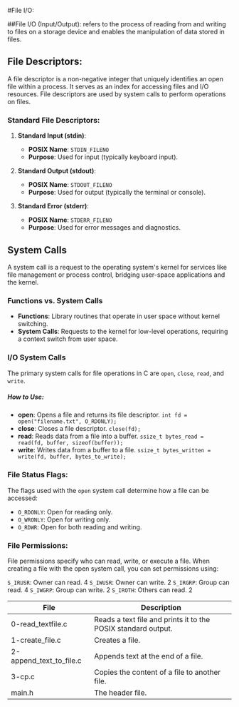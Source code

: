 #File I/O:

##File I/O (Input/Output):
refers to the process of reading from and writing to files on a storage device and enables the manipulation of data stored in files.

## File Descriptors:
A file descriptor is a non-negative integer that uniquely identifies an open file within a process. It serves as an index for accessing files and I/O resources. File descriptors are used by system calls to perform operations on files.
### Standard File Descriptors:
1. **Standard Input (stdin)**: 
   - **POSIX Name**: `STDIN_FILENO`
   - **Purpose**: Used for input (typically keyboard input).

2. **Standard Output (stdout)**: 
   - **POSIX Name**: `STDOUT_FILENO`
   - **Purpose**: Used for output (typically the terminal or console).

3. **Standard Error (stderr)**: 
   - **POSIX Name**: `STDERR_FILENO`
   - **Purpose**: Used for error messages and diagnostics.

## System Calls
A system call is a request to the operating system's kernel for services like file management or process control, bridging user-space applications and the kernel.

### Functions vs. System Calls
- **Functions**: Library routines that operate in user space without kernel switching.
- **System Calls**: Requests to the kernel for low-level operations, requiring a context switch from user space.
### I/O System Calls
The primary system calls for file operations in C are `open`, `close`, `read`, and `write`. 

##### How to Use:
- **open**: Opens a file and returns its file descriptor.
  `int fd = open("filename.txt", O_RDONLY);`
- **close**: Closes a file descriptor.
  `close(fd);`
- **read**: Reads data from a file into a buffer.
  `ssize_t bytes_read = read(fd, buffer, sizeof(buffer));`
- **write**: Writes data from a buffer to a file.
  `ssize_t bytes_written = write(fd, buffer, bytes_to_write);`

### File Status Flags:
The flags used with the `open` system call determine how a file can be accessed:

- `O_RDONLY`: Open for reading only.
- `O_WRONLY`: Open for writing only.
- `O_RDWR`: Open for both reading and writing.

### File Permissions:
File permissions specify who can read, write, or execute a file. When creating a file with the open system call, you can set permissions using:

`S_IRUSR`: Owner can read. 4
`S_IWUSR`: Owner can write. 2
`S_IRGRP`: Group can read. 4
`S_IWGRP`: Group can write. 2
`S_IROTH`: Others can read. 2

| File                      | Description                                                |
|---------------------------|------------------------------------------------------------|
| 0-read_textfile.c        | Reads a text file and prints it to the POSIX standard output. |
| 1-create_file.c          | Creates a file.                                           |
| 2-append_text_to_file.c  | Appends text at the end of a file.                       |
| 3-cp.c                   | Copies the content of a file to another file.            |
| main.h                   | The header file.                                         |
